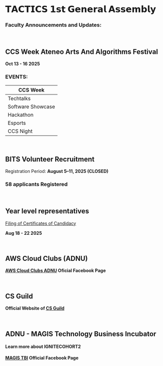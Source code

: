 # 𝗧𝗔𝗖𝗧𝗜𝗖𝗦 𝟭𝘀𝘁 𝗚𝗲𝗻𝗲𝗿𝗮𝗹 𝗔𝘀𝘀𝗲𝗺𝗯𝗹𝘆
### Faculty Announcements and Updates:
<br>

## CCS Week Ateneo Arts And Algorithms Festival
**Oct 13 - 16 2025**
<br>

### EVENTS:

| CCS Week |  
| ------ | 
| Techtalks |
| Software Showcase |
| Hackathon |
| Esports |
| CCS Night |
<br>

## BITS Volunteer Recruitment
Registration Period: **August 5–11, 2025 (CLOSED)** 

### 58 applicants Registered
<br>

## Year level representatives
<u>Filing of Certificates of Candidacy</u><br>

**Aug 18 - 22 2025**

<br>

## AWS Cloud Clubs (ADNU)
**[AWS Cloud Clubs ADNU] Oficial Facebook Page**

[AWS Cloud Clubs ADNU]: <https://www.facebook.com/AWSCloudClubAdNU>
<br>

## CS Guild
**Official Website of [CS Guild]**

[CS Guild]:https://csguild.tech
<br>

## ADNU - MAGIS Technology Business Incubator
#### Learn more about IGNITECOHORT2

**[MAGIS TBI] Official Facebook Page**

[MAGIS TBI]: <https://www.facebook.com/adnu.magis.tbi>
<br>

